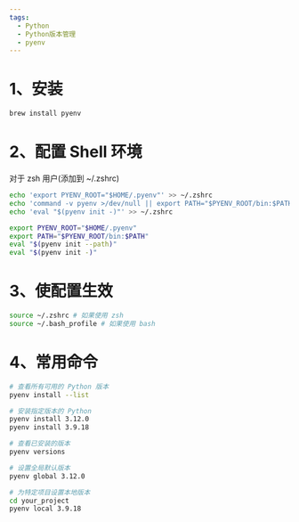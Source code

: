 ```yaml
---
tags:
  - Python
  - Python版本管理
  - pyenv
---
```

# 1、安装

```bash
brew install pyenv
```

# 2、配置 Shell 环境

对于 zsh 用户(添加到 ~/.zshrc)
```bash
echo 'export PYENV_ROOT="$HOME/.pyenv"' >> ~/.zshrc
echo 'command -v pyenv >/dev/null || export PATH="$PYENV_ROOT/bin:$PATH"' >> ~/.zshrc
echo 'eval "$(pyenv init -)"' >> ~/.zshrc

export PYENV_ROOT="$HOME/.pyenv"
export PATH="$PYENV_ROOT/bin:$PATH"
eval "$(pyenv init --path)"
eval "$(pyenv init -)"
```

# 3、使配置生效

```bash
source ~/.zshrc # 如果使用 zsh
source ~/.bash_profile # 如果使用 bash
```

# 4、常用命令

```bash
# 查看所有可用的 Python 版本
pyenv install --list

# 安装指定版本的 Python
pyenv install 3.12.0
pyenv install 3.9.18

# 查看已安装的版本
pyenv versions

# 设置全局默认版本
pyenv global 3.12.0

# 为特定项目设置本地版本
cd your_project
pyenv local 3.9.18
```

